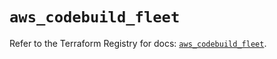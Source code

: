# `aws_codebuild_fleet`

Refer to the Terraform Registry for docs: [`aws_codebuild_fleet`](https://registry.terraform.io/providers/hashicorp/aws/5.72.0/docs/resources/codebuild_fleet).
